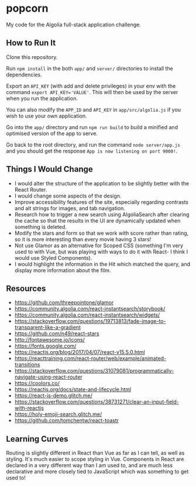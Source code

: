# popcorn

My code for the Algolia full-stack application challenge.

## How to Run It

Clone this repository.

Run `npm install` in the both `app/` and `server/` directories to install the dependencies.

Export an `API_KEY` (with add and delete privileges) in your env with the command `export API_KEY='VALUE'`. This will then be used by the server when you run the application.

You can also modify the `APP_ID` and `API_KEY` in `app/src/algolia.js` if you wish to use your own application.

Go into the `app/` directory and run `npm run build` to build a minified and optimised version of the app to serve.

Go back to the root directory, and run the command `node server/app.js` and you should get the response `App is now listening on port 9000!`.

## Things I Would Change

* I would alter the structure of the application to be slightly better with the React Router.
* I would change some aspects of the design.
* Improve accessibility features of the site, especially regarding contrasts and alt strings for images, and tab navigation.
* Research how to trigger a new search using AlgoliaSearch after clearing the cache so that the results in the UI are dynamically updated when something is deleted.
* Modify the stars and form so that we work with score rather than rating, so it is more interesting than every movie having 3 stars!
* Not use Glamor as an alternative for Scoped CSS (something I'm very used to with Vue, but was playing with ways to do it with React- I think I would use Styled Components).
* I would highlight the information in the Hit which matched the query, and display more information about the film.

## Resources

* https://github.com/threepointone/glamor
* https://community.algolia.com/react-instantsearch/storybook/
* https://community.algolia.com/react-instantsearch/widgets/
* https://stackoverflow.com/questions/19713813/fade-image-to-transparent-like-a-gradient
* https://github.com/n49/react-stars
* http://fontawesome.io/icons/
* https://fonts.google.com/
* https://reactjs.org/blog/2017/04/07/react-v15.5.0.html
* https://reacttraining.com/react-router/web/example/animated-transitions
* https://stackoverflow.com/questions/31079081/programmatically-navigate-using-react-router
* https://coolors.co/
* https://reactjs.org/docs/state-and-lifecycle.html
* https://react-is-demo.glitch.me/
* https://stackoverflow.com/questions/38731271/clear-an-input-field-with-reactjs
* https://holy-emoji-search.glitch.me/
* https://github.com/tomchentw/react-toastr

## Learning Curves

Routing is slightly different in React than Vue as far as I can tell, as well as styling. It's much easier to scope styling in Vue. Components in React are declared in a very different way than I am used to, and are much less declarative and more closely tied to JavaScript which was something to get used to!
